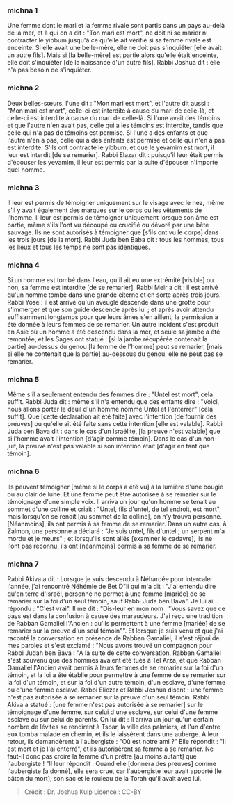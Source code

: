 
### michna 1
Une femme dont le mari et la femme rivale sont partis dans un pays au-delà de la mer, et à qui on a dit : "Ton mari est mort", ne doit ni se marier ni contracter le yibbum jusqu'à ce qu'elle ait vérifié si sa femme rivale est enceinte. Si elle avait une belle-mère, elle ne doit pas s'inquiéter [elle avait un autre fils]. Mais si [la belle-mère] est partie alors qu'elle était enceinte, elle doit s'inquiéter [de la naissance d'un autre fils]. Rabbi Joshua dit : elle n'a pas besoin de s'inquiéter.

### michna 2
Deux belles-sœurs, l'une dit : "Mon mari est mort", et l'autre dit aussi : "Mon mari est mort", celle-ci est interdite à cause du mari de celle-là, et celle-ci est interdite à cause du mari de celle-là. Si l'une avait des témoins et que l'autre n'en avait pas, celle qui a les témoins est interdite, tandis que celle qui n'a pas de témoins est permise. Si l'une a des enfants et que l'autre n'en a pas, celle qui a des enfants est permise et celle qui n'en a pas est interdite. S'ils ont contracté le yibbum, et que le yevamim est mort, il leur est interdit [de se remarier]. Rabbi Elazar dit : puisqu'il leur était permis d'épouser les yevamim, il leur est permis par la suite d'épouser n'importe quel homme.

### michna 3
Il leur est permis de témoigner uniquement sur le visage avec le nez, même s'il y avait également des marques sur le corps ou les vêtements de l'homme. Il leur est permis de témoigner uniquement lorsque son âme est partie, même s'ils l'ont vu découpé ou crucifié ou dévoré par une bête sauvage. Ils ne sont autorisés à témoigner que [s'ils ont vu le corps] dans les trois jours [de la mort]. Rabbi Juda ben Baba dit : tous les hommes, tous les lieux et tous les temps ne sont pas identiques.

### michna 4
Si un homme est tombé dans l'eau, qu'il ait eu une extrémité [visible] ou non, sa femme est interdite [de se remarier]. Rabbi Meir a dit : il est arrivé qu'un homme tombe dans une grande citerne et en sorte après trois jours. Rabbi Yose : il est arrivé qu'un aveugle descende dans une grotte pour s'immerger et que son guide descende après lui ; et après avoir attendu suffisamment longtemps pour que leurs âmes s'en aillent, la permission a été donnée à leurs femmes de se remarier. Un autre incident s'est produit en Asie où un homme a été descendu dans la mer, et seule sa jambe a été remontée, et les Sages ont statué : [si la jambe récupérée contenait la partie] au-dessus du genou [la femme de l'homme] peut se remarier, [mais si elle ne contenait que la partie] au-dessous du genou, elle ne peut pas se remarier.

### michna 5
Même s'il a seulement entendu des femmes dire : "Untel est mort", cela suffit. Rabbi Juda dit : même s'il n'a entendu que des enfants dire : "Voici, nous allons porter le deuil d'un homme nommé Untel et l'enterrer" [cela suffit]. Que [cette déclaration ait été faite] avec l'intention [de fournir des preuves] ou qu'elle ait été faite sans cette intention [elle est valable]. Rabbi Juda ben Bava dit : dans le cas d'un Israélite, [la preuve n'est valable] que si l'homme avait l'intention [d'agir comme témoin].  Dans le cas d'un non-juif, la preuve n'est pas valable si son intention était [d'agir en tant que témoin].

### michna 6
Ils peuvent témoigner [même si le corps a été vu] à la lumière d'une bougie ou au clair de lune. Et une femme peut être autorisée à se remarier sur le témoignage d'une simple voix. Il arriva un jour qu'un homme se tenait au sommet d'une colline et criait : "Untel, fils d'untel, de tel endroit, est mort", mais lorsqu'on se rendit [au sommet de la colline], on n'y trouva personne.  [Néanmoins], ils ont permis à sa femme de se remarier. Dans un autre cas, à Zalmon, une personne a déclaré : "Je suis untel, fils d'untel ; un serpent m'a mordu et je meurs" ; et lorsqu'ils sont allés [examiner le cadavre], ils ne l'ont pas reconnu, ils ont [néanmoins] permis à sa femme de se remarier.

### michna 7
Rabbi Akiva a dit : Lorsque je suis descendu à Néhardée pour intercaler l'année, j'ai rencontré Néhémie de Bet D"li qui m'a dit : "J'ai entendu dire qu'en terre d'Israël, personne ne permet à une femme [mariée] de se remarier sur la foi d'un seul témoin, sauf Rabbi Juda ben Bava". Je lui ai répondu : "C'est vrai". Il me dit : "Dis-leur en mon nom : "Vous savez que ce pays est dans la confusion à cause des maraudeurs.  J'ai reçu une tradition de Rabban Gamaliel l'Ancien : qu'ils permettent à une femme [mariée] de se remarier sur la preuve d'un seul témoin"".   Et lorsque je suis venu et que j'ai raconté la conversation en présence de Rabban Gamaliel, il s'est réjoui de mes paroles et s'est exclamé : "Nous avons trouvé un compagnon pour Rabbi Judah ben Bava ! "A la suite de cette conversation, Rabban Gamaliel s'est souvenu que des hommes avaient été tués à Tel Arza, et que Rabban Gamaliel l'Ancien avait permis à leurs femmes de se remarier sur la foi d'un témoin, et la loi a été établie pour permettre à une femme de se remarier sur la foi d'un témoin, et sur la foi d'un autre témoin, d'un esclave, d'une femme ou d'une femme esclave. Rabbi Eliezer et Rabbi Joshua disent : une femme n'est pas autorisée à se remarier sur la preuve d'un seul témoin. Rabbi Akiva a statué : [une femme n'est pas autorisée à se remarier] sur le témoignage d'une femme, sur celui d'une esclave, sur celui d'une femme esclave ou sur celui de parents. On lui dit : Il arriva un jour qu'un certain nombre de lévites se rendirent à Tsoar, la ville des palmiers, et l'un d'entre eux tomba malade en chemin, et ils le laissèrent dans une auberge. A leur retour, ils demandèrent à l'aubergiste : "Où est notre ami ?" Elle répondit : "Il est mort et je l'ai enterré", et ils autorisèrent sa femme à se remarier. Ne faut-il donc pas croire la femme d'un prêtre [au moins autant] que l'aubergiste ! "Il leur répondit :  Quand elle [donnera des preuves] comme l'aubergiste [a donné], elle sera crue, car l'aubergiste leur avait apporté [le bâton du mort], son sac et le rouleau de la Torah qu'il avait avec lui.

>Crédit : Dr. Joshua Kulp
>Licence : CC-BY